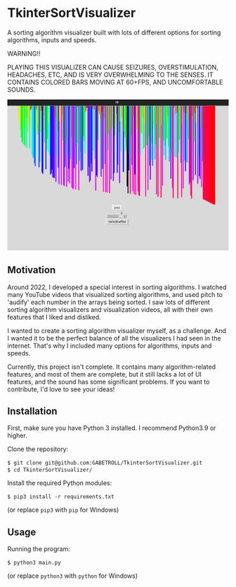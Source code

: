 # TkinterSortVisualizer
A sorting algorithm visualizer built with lots of different options for sorting algorithms, inputs and speeds.

WARNING!!

PLAYING THIS VISUALIZER CAN CAUSE SEIZURES, OVERSTIMULATION, HEADACHES, ETC, AND IS VERY OVERWHELMING TO THE SENSES. IT CONTAINS COLORED BARS MOVING AT 60+FPS, AND UNCOMFORTABLE SOUNDS.

<img src="sorting_screenshot.png" />

## Motivation
Around 2022, I developed a special interest in sorting algorithms. I watched many YouTube videos that visualized sorting algorithms, and used pitch to 'audify' each number in the arrays being sorted. I saw lots of different sorting algorithm visualizers and visualization videos, all with their own features that I liked and disliked. 

I wanted to create a sorting algorithm visualizer myself, as a challenge. And I wanted it to be the perfect balance of all the visualizers I had seen in the internet. That's why I included many options for algorithms, inputs and speeds.

Currently, this project isn't complete. It contains many algorithm-related features, and most of them are complete, but it still lacks a lot of UI features, and the sound has some significant problems. If you want to contribute, I'd love to see your ideas!
## Installation
First, make sure you have Python 3 installed. I recommend Python3.9 or higher.

Clone the repository:
```
$ git clone git@github.com:GABETROLL/TkinterSortVisualizer.git
$ cd TkinterSortVisualizer/
```
Install the required Python modules:
```
$ pip3 install -r requirements.txt
```
(or replace ``pip3`` with ``pip`` for Windows)
## Usage
Running the program:
```
$ python3 main.py
```
(or replace ``python3`` with ``python`` for Windows)
